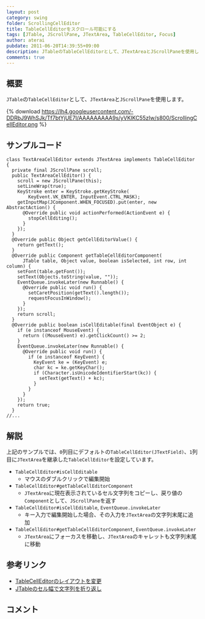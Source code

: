 ```yaml
---
layout: post
category: swing
folder: ScrollingCellEditor
title: TableCellEditorをスクロール可能にする
tags: [JTable, JScrollPane, JTextArea, TableCellEditor, Focus]
author: aterai
pubdate: 2011-06-20T14:39:55+09:00
description: JTableのTableCellEditorとして、JTextAreaとJScrollPaneを使用します。
comments: true
---
```

## 概要
`JTable`の`TableCellEditor`として、`JTextArea`と`JScrollPane`を使用します。

{% download https://lh4.googleusercontent.com/-DDRbJ9WhSJk/Tf7btYjUE7I/AAAAAAAAA9s/yVKIKC55zIw/s800/ScrollingCellEditor.png %}

## サンプルコード
<pre class="prettyprint"><code>class TextAreaCellEditor extends JTextArea implements TableCellEditor {
  private final JScrollPane scroll;
  public TextAreaCellEditor() {
    scroll = new JScrollPane(this);
    setLineWrap(true);
    KeyStroke enter = KeyStroke.getKeyStroke(
        KeyEvent.VK_ENTER, InputEvent.CTRL_MASK);
    getInputMap(JComponent.WHEN_FOCUSED).put(enter, new AbstractAction() {
      @Override public void actionPerformed(ActionEvent e) {
        stopCellEditing();
      }
    });
  }
  @Override public Object getCellEditorValue() {
    return getText();
  }
  @Override public Component getTableCellEditorComponent(
      JTable table, Object value, boolean isSelected, int row, int column) {
    setFont(table.getFont());
    setText(Objects.toString(value, ""));
    EventQueue.invokeLater(new Runnable() {
      @Override public void run() {
        setCaretPosition(getText().length());
        requestFocusInWindow();
      }
    });
    return scroll;
  }
  @Override public boolean isCellEditable(final EventObject e) {
    if (e instanceof MouseEvent) {
      return ((MouseEvent) e).getClickCount() &gt;= 2;
    }
    EventQueue.invokeLater(new Runnable() {
      @Override public void run() {
        if (e instanceof KeyEvent) {
          KeyEvent ke = (KeyEvent) e;
          char kc = ke.getKeyChar();
          if (Character.isUnicodeIdentifierStart(kc)) {
            setText(getText() + kc);
          }
        }
      }
    });
    return true;
  }
//...
</code></pre>

## 解説
上記のサンプルでは、`0`列目にデフォルトの`TableCellEditor(JTextField)`、`1`列目に`JTextArea`を継承した`TableCellEditor`を設定しています。

- `TableCellEditor#isCellEditable`
    - マウスのダブルクリックで編集開始
- `TableCellEditor#getTableCellEditorComponent`
    - `JTextArea`に現在表示されているセル文字列をコピーし、戻り値の`Component`として、`JScrollPane`を返す
- `TableCellEditor#isCellEditable`, `EventQueue.invokeLater`
    - キー入力で編集開始した場合、その入力を`JTextArea`の文字列末尾に追加
- `TableCellEditor#getTableCellEditorComponent`, `EventQueue.invokeLater`
    - `JTextArea`にフォーカスを移動し、`JTextArea`のキャレットも文字列末尾に移動

<!-- dummy comment line for breaking list -->

## 参考リンク
- [TableCellEditorのレイアウトを変更](http://ateraimemo.com/Swing/CellEditorLayout.html)
- [JTableのセル幅で文字列を折り返し](http://ateraimemo.com/Swing/TableCellRenderer.html)

<!-- dummy comment line for breaking list -->

## コメント
